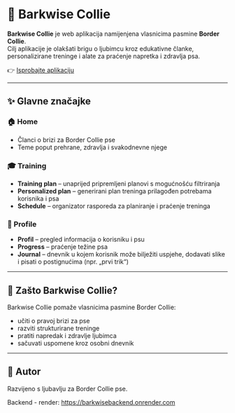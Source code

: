 # 🐾 Barkwise Collie

**Barkwise Collie** je web aplikacija namijenjena vlasnicima pasmine **Border Collie**.  
Cilj aplikacije je olakšati brigu o ljubimcu kroz edukativne članke, personalizirane treninge i alate za praćenje napretka i zdravlja psa.  

👉 [Isprobajte aplikaciju](https://barkwise.netlify.app/)

---

## ✨ Glavne značajke

### 🏠 Home  
- Članci o brizi za Border Collie pse  
- Teme poput prehrane, zdravlja i svakodnevne njege  

### 🎓 Training  
- **Training plan** – unaprijed pripremljeni planovi s mogućnošću filtriranja  
- **Personalized plan** – generirani plan treninga prilagođen potrebama korisnika i psa  
- **Schedule** – organizator rasporeda za planiranje i praćenje treninga  

### 👤 Profile  
- **Profil** – pregled informacija o korisniku i psu  
- **Progress** – praćenje težine psa  
- **Journal** – dnevnik u kojem korisnik može bilježiti uspjehe, dodavati slike i pisati o postignućima (npr. „prvi trik“)  

---

## 📌 Zašto Barkwise Collie?  
Barkwise Collie pomaže vlasnicima pasmine Border Collie:  
- učiti o pravoj brizi za pse  
- razviti strukturirane treninge  
- pratiti napredak i zdravlje ljubimca  
- sačuvati uspomene kroz osobni dnevnik  

---

## 🐶 Autor  
Razvijeno s ljubavlju za Border Collie pse.  

Backend - render: https://barkwisebackend.onrender.com
